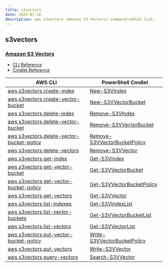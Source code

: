 ```yaml
---
title: s3vectors
date: 2025-07-26
description: aws s3vectors (Amazon S3 Vectors) command/cmdlet list.
---
```


## s3vectors

### [Amazon S3 Vectors](https://aws.amazon.com/s3/features/vectors/)

* [CLI Reference](https://awscli.amazonaws.com/v2/documentation/api/latest/reference/s3vectors/index.html)
* [Cmdlet Reference](https://docs.aws.amazon.com/powershell/v5/reference/items/S3Vectors_cmdlets.html)

|AWS CLI|PowerShell Cmdlet|
|----|----|
|[aws s3vectors create-index](https://awscli.amazonaws.com/v2/documentation/api/latest/reference/s3vectors/create-index.html)|[New-S3VIndex](https://docs.aws.amazon.com/powershell/latest/reference/items/New-S3VIndex.html)|
|[aws s3vectors create-vector-bucket](https://awscli.amazonaws.com/v2/documentation/api/latest/reference/s3vectors/create-vector-bucket.html)|[New-S3VVectorBucket](https://docs.aws.amazon.com/powershell/latest/reference/items/New-S3VVectorBucket.html)|
|[aws s3vectors delete-index](https://awscli.amazonaws.com/v2/documentation/api/latest/reference/s3vectors/delete-index.html)|[Remove-S3VIndex](https://docs.aws.amazon.com/powershell/latest/reference/items/Remove-S3VIndex.html)|
|[aws s3vectors delete-vector-bucket](https://awscli.amazonaws.com/v2/documentation/api/latest/reference/s3vectors/delete-vector-bucket.html)|[Remove-S3VVectorBucket](https://docs.aws.amazon.com/powershell/latest/reference/items/Remove-S3VVectorBucket.html)|
|[aws s3vectors delete-vector-bucket-policy](https://awscli.amazonaws.com/v2/documentation/api/latest/reference/s3vectors/delete-vector-bucket-policy.html)|[Remove-S3VVectorBucketPolicy](https://docs.aws.amazon.com/powershell/latest/reference/items/Remove-S3VVectorBucketPolicy.html)|
|[aws s3vectors delete-vectors](https://awscli.amazonaws.com/v2/documentation/api/latest/reference/s3vectors/delete-vectors.html)|[Remove-S3VVector](https://docs.aws.amazon.com/powershell/latest/reference/items/Remove-S3VVector.html)|
|[aws s3vectors get-index](https://awscli.amazonaws.com/v2/documentation/api/latest/reference/s3vectors/get-index.html)|[Get-S3VIndex](https://docs.aws.amazon.com/powershell/latest/reference/items/Get-S3VIndex.html)|
|[aws s3vectors get-vector-bucket](https://awscli.amazonaws.com/v2/documentation/api/latest/reference/s3vectors/get-vector-bucket.html)|[Get-S3VVectorBucket](https://docs.aws.amazon.com/powershell/latest/reference/items/Get-S3VVectorBucket.html)|
|[aws s3vectors get-vector-bucket-policy](https://awscli.amazonaws.com/v2/documentation/api/latest/reference/s3vectors/get-vector-bucket-policy.html)|[Get-S3VVectorBucketPolicy](https://docs.aws.amazon.com/powershell/latest/reference/items/Get-S3VVectorBucketPolicy.html)|
|[aws s3vectors get-vectors](https://awscli.amazonaws.com/v2/documentation/api/latest/reference/s3vectors/get-vectors.html)|[Get-S3VVector](https://docs.aws.amazon.com/powershell/latest/reference/items/Get-S3VVector.html)|
|[aws s3vectors list-indexes](https://awscli.amazonaws.com/v2/documentation/api/latest/reference/s3vectors/list-indexes.html)|[Get-S3VIndexList](https://docs.aws.amazon.com/powershell/latest/reference/items/Get-S3VIndexList.html)|
|[aws s3vectors list-vector-buckets](https://awscli.amazonaws.com/v2/documentation/api/latest/reference/s3vectors/list-vector-buckets.html)|[Get-S3VVectorBucketList](https://docs.aws.amazon.com/powershell/latest/reference/items/Get-S3VVectorBucketList.html)|
|[aws s3vectors list-vectors](https://awscli.amazonaws.com/v2/documentation/api/latest/reference/s3vectors/list-vectors.html)|[Get-S3VVectorList](https://docs.aws.amazon.com/powershell/latest/reference/items/Get-S3VVectorList.html)|
|[aws s3vectors put-vector-bucket-policy](https://awscli.amazonaws.com/v2/documentation/api/latest/reference/s3vectors/put-vector-bucket-policy.html)|[Write-S3VVectorBucketPolicy](https://docs.aws.amazon.com/powershell/latest/reference/items/Write-S3VVectorBucketPolicy.html)|
|[aws s3vectors put-vectors](https://awscli.amazonaws.com/v2/documentation/api/latest/reference/s3vectors/put-vectors.html)|[Write-S3VVector](https://docs.aws.amazon.com/powershell/latest/reference/items/Write-S3VVector.html)|
|[aws s3vectors query-vectors](https://awscli.amazonaws.com/v2/documentation/api/latest/reference/s3vectors/query-vectors.html)|[Search-S3VVector](https://docs.aws.amazon.com/powershell/latest/reference/items/Search-S3VVector.html)|

